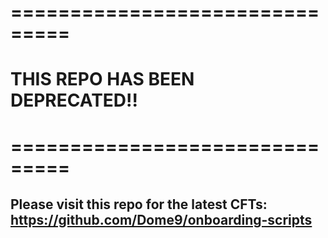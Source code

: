 # ===============================
# THIS REPO HAS BEEN DEPRECATED!!
# ===============================

## Please visit this repo for the latest CFTs: https://github.com/Dome9/onboarding-scripts



